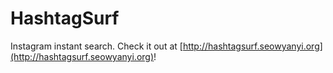 HashtagSurf
===========

Instagram instant search. Check it out at [http://hashtagsurf.seowyanyi.org](http://hashtagsurf.seowyanyi.org)!


